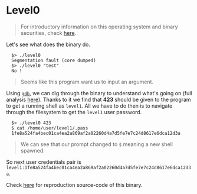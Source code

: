 # Level0

> For introductory information on this operating system and binary securities, check [here](./Ressources/security.md).

Let's see what does the binary do.

```shell
  $> ./level0
  Segmentation fault (core dumped)
  $> ./level0 "test"
  No !
```

> Seems like this program want us to input an argument.

Using [`gdb`](https://linux.die.net/man/1/gdb), we can dig through the binary to understand what's going on (full analysis [here](./Ressources/gdb.md)). Thanks to it we find that **423** should be given to the program to get a running shell as `level1`. All we have to do then is to navigate through the filesystem to get the `level1` user password.

```shell
  $> ./level0 423
  $ cat /home/user/level1/.pass
  1fe8a524fa4bec01ca4ea2a869af2a02260d4a7d5fe7e7c24d8617e6dca12d3a
```

> We can see that our prompt changed to `$` meaning a new shell spawned.

So next user credentials pair is `level1:1fe8a524fa4bec01ca4ea2a869af2a02260d4a7d5fe7e7c24d8617e6dca12d3a`.

Check [here](./source.c) for reproduction source-code of this binary.